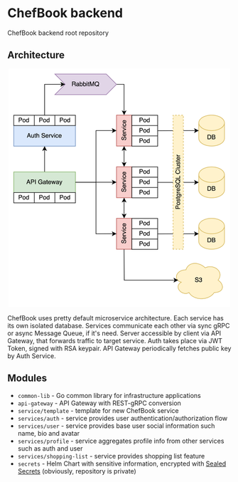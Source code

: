 # ChefBook backend

ChefBook backend root repository

## Architecture

<p align="center">
    <img src="img/architecture.png" alt="ChefBook backend architecture" width="500" />
</p>

ChefBook uses pretty default microservice architecture. Each service has its own isolated database.
Services communicate each other via sync gRPC or async Message Queue, if it's need.
Server accessible by client via API Gateway, that forwards traffic to target service.
Auth takes place via JWT Token, signed with RSA keypair. API Gateway periodically fetches public key by Auth Service.

## Modules

* `common-lib` - Go common library for infrastructure applications
* `api-gateway` - API Gateway with REST-gRPC conversion
* `service/template` - template for new ChefBook service
* `services/auth` - service provides user authentication/authorization flow
* `services/user` - service provides base user social information such name, bio and avatar
* `services/profile` - service aggregates profile info from other services such as auth and user
* `services/shopping-list` - service provides shopping list feature
* `secrets` - Helm Chart with sensitive information, encrypted with [Sealed Secrets](https://github.com/bitnami-labs/sealed-secrets) (obviously, repository is private)